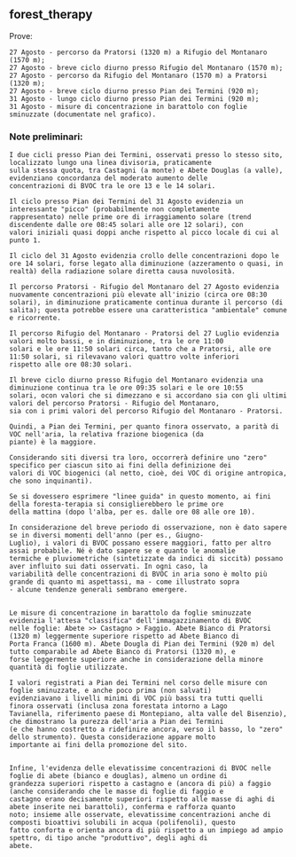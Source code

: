 ## forest_therapy

Prove: 

    27 Agosto - percorso da Pratorsi (1320 m) a Rifugio del Montanaro (1570 m);
    27 Agosto - breve ciclo diurno presso Rifugio del Montanaro (1570 m);
    27 Agosto - percorso da Rifugio del Montanaro (1570 m) a Pratorsi (1320 m);
    27 Agosto - breve ciclo diurno presso Pian dei Termini (920 m);
    31 Agosto - lungo ciclo diurno presso Pian dei Termini (920 m);
    31 Agosto - misure di concentrazione in barattolo con foglie sminuzzate (documentate nel grafico).

### Note preliminari:

    I due cicli presso Pian dei Termini, osservati presso lo stesso sito, localizzato lungo una linea divisoria, praticamente
    sulla stessa quota, tra Castagni (a monte) e Abete Douglas (a valle), evidenziano concordanza del moderato aumento delle
    concentrazioni di BVOC tra le ore 13 e le 14 solari.
    
    Il ciclo presso Pian dei Termini del 31 Agosto evidenzia un interessante "picco" (probabilmente non completamente
    rappresentato) nelle prime ore di irraggiamento solare (trend discendente dalle ore 08:45 solari alle ore 12 solari), con
    valori iniziali quasi doppi anche rispetto al picco locale di cui al punto 1.
    
    Il ciclo del 31 Agosto evidenzia crollo delle concentrazioni dopo le ore 14 solari, forse legato alla diminuzione (azzeramento o quasi, in realtà) della radiazione solare diretta causa nuvolosità.
    
    Il percorso Pratorsi - Rifugio del Montanaro del 27 Agosto evidenzia nuovamente concentrazioni più elevate all'inizio (circa ore 08:30 solari), in diminuzione praticamente continua durante il percorso (di salita); questa potrebbe essere una caratteristica "ambientale" comune e ricorrente.
    
    Il percorso Rifugio del Montanaro - Pratorsi del 27 Luglio evidenzia valori molto bassi, e in diminuzione, tra le ore 11:00 
    solari e le ore 11:50 solari circa, tanto che a Pratorsi, alle ore 11:50 solari, si rilevavano valori quattro volte inferiori 
    rispetto alle ore 08:30 solari.
    
    Il breve ciclo diurno presso Rifugio del Montanaro evidenzia una diminuzione continua tra le ore 09:35 solari e le ore 10:55
    solari, ocon valori che si dimezzano e si accordano sia con gli ultimi valori del percorso Pratorsi - Rifugio del Montanaro, 
    sia con i primi valori del percorso Rifugio del Montanaro - Pratorsi.
    
    Quindi, a Pian dei Termini, per quanto finora osservato, a parità di VOC nell'aria, la relativa frazione biogenica (da 
    piante) è la maggiore. 
    
    Considerando siti diversi tra loro, occorrerà definire uno "zero" specifico per ciascun sito ai fini della definizione dei 
    valori di VOC biogenici (al netto, cioè, dei VOC di origine antropica, che sono inquinanti).
    
    Se si dovessero esprimere "linee guida" in questo momento, ai fini della foresta-terapia si consiglierebbero le prime ore 
    della mattina (dopo l'alba, per es. dalle ore 08 alle ore 10).
    
    In considerazione del breve periodo di osservazione, non è dato sapere se in diversi momenti dell'anno (per es., Giugno-
    Luglio), i valori di BVOC possano essere maggiori, fatto per altro assai probabile. Né è dato sapere se e quanto le anomalie 
    termiche e pluviometriche (sintetizzate da indici di siccità) possano aver influito sui dati osservati. In ogni caso, la 
    variabilità delle concentrazioni di BVOC in aria sono è molto più grande di quanto mi aspettassi, ma - come illustrato sopra
    - alcune tendenze generali sembrano emergere.
    
    
    Le misure di concentrazione in barattolo da foglie sminuzzate evidenzia l'attesa "classifica" dell'immagazzinamento di BVOC 
    nelle foglie: Abete >> Castagno > Faggio. Abete Bianco di Pratorsi (1320 m) leggermente superiore rispetto ad Abete Bianco di 
    Porta Franca (1600 m). Abete Dougla di Pian dei Termini (920 m) del tutto comparabile ad Abete Bianco di Pratorsi (1320 m), e 
    forse leggermente superiore anche in considerazione della minore quantità di foglie utilizzate.
    
    I valori registrati a Pian dei Termini nel corso delle misure con foglie sminuzzate, e anche poco prima (non salvati) 
    evidenziavano i livelli minimi di VOC più bassi tra tutti quelli finora osservati (inclusa zona forestata intorno a Lago 
    Tavianella, riferimento paese di Montepiano, alta valle del Bisenzio), che dimostrano la purezza dell'aria a Pian dei Termini 
    (e che hanno costretto a ridefinire ancora, verso il basso, lo "zero" dello strumento). Questa considerazione appare molto 
    importante ai fini della promozione del sito.
    
    
    Infine, l'evidenza delle elevatissime concentrazioni di BVOC nelle foglie di abete (bianco e douglas), almeno un ordine di 
    grandezza superiori rispetto a castagno e (ancora di più) a faggio (anche considerando che le masse di foglie di faggio e 
    castagno erano decisamente superiori rispetto alle masse di aghi di abete inserite nei barattoli), conferma e rafforza quanto 
    noto; insieme alle osservate, elevatissime concentrazioni anche di composti bioattivi solubili in acqua (polifenoli), questo 
    fatto conforta e orienta ancora di più rispetto a un impiego ad ampio spettro, di tipo anche "produttivo", degli aghi di 
    abete.
